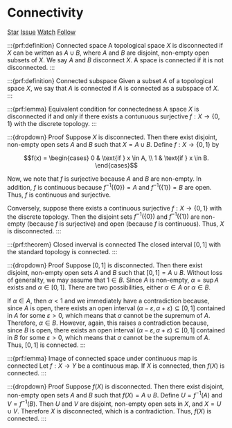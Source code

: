 # Connectivity

<script async defer src="https://buttons.github.io/buttons.js"></script>
<a class="github-button" href="https://github.com/stratisMarkou/random-walks" data-color-scheme="no-preference: light; light: light; dark: dark;" data-icon="octicon-star" data-size="large" aria-label="Star stratisMarkou/random-walks on GitHub">Star</a>
<a class="github-button" href="https://github.com/stratisMarkou/random-walks/issues" data-color-scheme="no-preference: light; light: light; dark: dark;" data-icon="octicon-issue-opened" data-size="large" aria-label="Issue stratisMarkou/random-walks on GitHub">Issue</a>
<a class="github-button" href="https://github.com/stratisMarkou/random-walks/subscription" data-color-scheme="no-preference: light; light: light; dark: dark;" data-icon="octicon-eye" data-size="large" aria-label="Watch stratisMarkou/random-walks on GitHub">Watch</a>
<a class="github-button" href="https://github.com/stratisMarkou" data-color-scheme="no-preference: light; light: light; dark: dark;" data-size="large" aria-label="Follow @stratisMarkou on GitHub">Follow</a>


:::{prf:definition} Connected space
A topological space $X$ is disconnected if $X$ can be written as $A \cup B,$ where $A$ and $B$ are disjoint, non-empty open subsets of $X.$
We say $A$ and $B$ disconnect $X.$
A space is connected if it is not disconnected.
:::

:::{prf:definition} Connected subspace
Given a subset $A$ of a topological space $X,$ we say that $A$ is connected if $A$ is connected as a subspace of $X.$
:::

:::{prf:lemma} Equivalent condition for connectedness
A space $X$ is disconnected if and only if there exists a contunuous surjective $f: X \to \{0, 1\}$ with the discrete topology.
:::

:::{dropdown} Proof
Suppose $X$ is disconnected.
Then there exist disjoint, non-empty open sets $A$ and $B$ such that $X = A \cup B.$
Define $f: X \to \{0, 1\}$ by

$$f(x) = \begin{cases}
0 & \text{if } x \in A, \\
1 & \text{if } x \in B.
\end{cases}$$

Now, we note that $f$ is surjective because $A$ and $B$ are non-empty.
In addition, $f$ is continuous because $f^{-1}(\{0\}) = A$ and $f^{-1}(\{1\}) = B$ are open.
Thus, $f$ is continuous and surjective.

Conversely, suppose there exists a continuous surjective $f: X \to \{0, 1\}$ with the discrete topology.
Then the disjoint sets $f^{-1}(\{0\})$ and $f^{-1}(\{1\})$ are non-empty (because $f$ is surjective) and open (because $f$ is continuous).
Thus, $X$ is disconnected.
:::


:::{prf:theorem} Closed inverval is connected
The closed interval $[0, 1]$ with the standard topology is connected.
:::

:::{dropdown} Proof
Suppose $[0, 1]$ is disconnected.
Then there exist disjoint, non-empty open sets $A$ and $B$ such that $[0, 1] = A \cup B.$
Without loss of generality, we may assume that $1 \in B.$
Since $A$ is non-empty, $\alpha = \sup A$ exists and $\alpha \in [0, 1].$
There are two possibilities, either $\alpha \in A$ or $\alpha \in B.$

If $\alpha \in A,$ then $\alpha < 1$ and we immediately have a contradiction because, since $A$ is open, there exists an open interval $(\alpha - \varepsilon, \alpha + \varepsilon) \subseteq [0, 1]$ contained in $A$ for some $\varepsilon > 0,$ which means that $\alpha$ cannot be the supremum of $A.$
Therefore, $\alpha \in B.$
However, again, this raises a contradiction because, since $B$ is open, there exists an open interval $(\alpha - \varepsilon, \alpha + \varepsilon) \subseteq [0, 1]$ contained in $B$ for some $\varepsilon > 0,$ which means that $\alpha$ cannot be the supremum of $A.$
Thus, $[0, 1]$ is connected.
:::


:::{prf:lemma} Image of connected space under continuous map is connected
Let $f: X \to Y$ be a continuous map.
If $X$ is connected, then $f(X)$ is connected.
:::

:::{dropdown} Proof
Suppose $f(X)$ is disconnected.
Then there exist disjoint, non-empty open sets $A$ and $B$ such that $f(X) = A \cup B.$
Define $U = f^{-1}(A)$ and $V = f^{-1}(B).$
Then $U$ and $V$ are disjoint, non-empty open sets in $X,$ and $X = U \cup V.$
Therefore $X$ is disconnected, which is a contradiction.
Thus, $f(X)$ is connected.
:::
